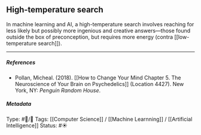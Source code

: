 ## High-temperature search  # 

In machine learning and AI, a high-temperature search involves reaching for less likely but possibly more ingenious and creative answers—those found outside the box of preconception, but requires more energy (contra [[low-temperature search]]). 

___

##### References

- Pollan, Micheal. (2018). [[How to Change Your Mind Chapter 5. The Neuroscience of Your Brain on Psychedelics]] (Location 4427). New York, NY: _Penguin Random House_. 

##### Metadata

Type: #🔵/🔵 
Tags: [[Computer Science]] / [[Machine Learnning]] / [[Artificial Intelligence]]
Status: #☀️ 